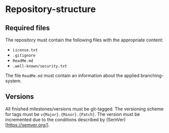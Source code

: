 # Repository-structure

## Required files

The repository must contain the following files with the appropriate content:

- `License.txt`
- `.gitignore`
- `ReadMe.md`
- `.well-known/security.txt`

The file `ReadMe.md` must contain an information about the applied branching-system.

## Versions

All finished milestones/versions must be git-tagged.
The versioning scheme for tags must be `v{Major}.{Minor}.{Patch}`.
The version must be incremented due to the conditions described by (SemVer)[https://semver.org/].
